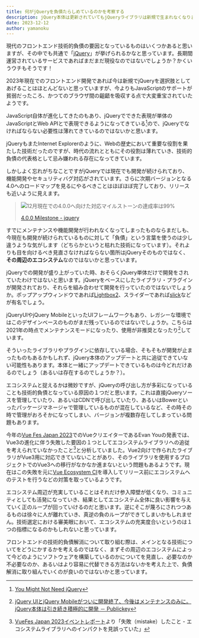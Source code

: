 ```yaml
---
title: 何がjQueryを負債たらしめているのかを考察する
description: jQuery本体は更新されていてもjQueryライブラリは新規で生まれなくなりましたね
date: 2023-12-12
author: yamanoku
---
```


現代のフロントエンド技術的負債の要因となっているものはいくつかあると思いますが、その中でも共通で「[jQuery](https://jquery.com/)」が挙げられるかなと思っています。長期間運営されているサービスであればまだまだ現役なのではないでしょうか？かくいうウチもそうです！

2023年現在でのフロントエンド開発であれば今は新規でjQueryを選択肢としてあげることはほとんどないと思っていますが、今よりもJavaScriptのサポートが貧弱だったころ、かつてのブラウザ間の齟齬を吸収する点で大変重宝されていたようです。

JavaScript自体が進化してきたのもあり、jQueryでできた表現が単体のJavaScriptとWeb APIとで表現できるようになってきている[^1]ので、jQueryでなければならない必要性は薄れてきているのではないかと思います。

[^1]: [You Might Not Need jQuery](https://youmightnotneedjquery.com/)

jQueryもまたInternet Explorerのように、Webの歴史において重要な役割を果たした技術だったのですが、時代の流れとともにその役割は薄れていき、技術的負債の代表格として忌み嫌われる存在になってきています。

しかしよく忘れがちなことですがjQueryでは現在でも開発が続けられており、機能開発やセキュリティバグ対応がされています。さらに次期バージョンとなる4.0へのロードマップを見るにやるべきことはほぼほぼ完了しており、リリースも近いように見えます。

> ![12月現在での4.0.0へ向けた対応マイルストーンの達成率は99%](https://i.gyazo.com/e212c7f5437ea0ddf5e3d9a3b3112cda.png)
>
> [4.0.0 Milestone - jquery](https://github.com/jquery/jquery/milestone/7)

すでにメンテナンスや機能開発が行われなくなってしまったものならまだしも、今現在も開発が続けられているものに対して「負債」という言葉を使うのは少し違うような気がします（どちらかというと枯れた技術になっています）。それよりも目を向けるべき見直さなければならない箇所はjQueryそのものではなく、**その周辺のエコシステム**なのではないかと思っています。

jQueryでの開発が盛り上がっていた時、おそらくjQuery単体だけで開発をされていたわけではないと思います。jQueryをベースにしたライブラリ・プラグインが開発されており、それらを組み合わせて開発を行っていたのではないでしょうか。ポップアップウィンドウであれば[Lightbox2](https://lokeshdhakar.com/projects/lightbox2/)、スライダーであれば[slick](https://kenwheeler.github.io/slick/)などが有名でしょう。

jQueryUIやjQuery MobileといったUIフレームワークもあり、レガシーな環境ではこのデザインベースのものがまだ残っているのではないでしょうか。こちらは2021年の時点でメンテナンスモードになったり、使用が非推奨となったり[^2]しています。

[^2]: [jQuery UIとjQuery Mobileがついに開発終了、今後はメンテナンスのみに。jQuery本体は引き続き積極的に開発 － Publickey](https://www.publickey1.jp/blog/21/jquery_uijquery_mobilejquery.html)

そういったライブラリやプラグインに依存している場合、そもそもが開発が止まったものもあるかもしれず、jQuery本体のアップデートと共に追従できていない可能性もあります。本体と一緒にアップデートできているものは今どれだけあるのでしょう（あるいは存在するのでしょうか？）。

エコシステムと捉えるかは微妙ですが、jQueryの呼び出し方が多彩になっていることも技術的負債となっている原因の１つだと思います。これは直接jQueryソースを管理していたり、あるいはCDNで呼び出していたり、あるいはBowerといったパッケージマネージャで管理しているものが混在しているなど、その時その時で管理がおろそかになってしまい、バージョンが複数存在してしまっている問題もあります。

今年の[Vue Fes Japan 2023](https://vuefes.jp/2023/)でのVueクリエイターであるEvan Youの発表では、Vue3の進化に伴う失敗した要因の１つとしてエコシステムライブラリへの追従を考えられていなかったこと[^3]と分析していました。Vue2向けで作られたライブラリがVue3用に対応できていないことがあり、そのライブラリを使用するプロジェクトでのVue3への移行がなかなか進まないという問題もあるようです。現在はこの失敗を元に[Vue Ecosystem CI](https://github.com/vuejs/ecosystem-ci)を導入してリリース前にエコシステムへのテストを行うなどの対策を取っているようです。

[^3]: [VueFes Japan 2023イベントレポート](https://gihyo.jp/article/2023/11/vuefes-japan-2023-report#gh6XUpRzap)より「失敗（mistake）したこと - エコシステムライブラリへのインパクトを見誤っていた」

エコシステム周辺が充実していることはそれだけ参入障壁が低くなり、コミュニティとしても活発になっていき、結果としてエコシステム全体に良い影響を与えていく正のループが回っていけるのだと思います。逆にそこが蔑ろにされつつあるものは徐々に人が離れていき、真逆の負のループができてしまいかもしれません。技術選定における審美眼において、エコシステムの充実度合いというのは１つの指標になるのかもしれないと思っています。

フロントエンドの技術的負債解消について取り組む際は、メインとなる技術についてをどうにかするかを考えるのではなく、まずその周辺のエコシステムによって今どのようにソフトウェアを構築しているのかについてを見直し、必要なのか不必要なのか、あるいはより容易に代替できる方法はないかを考えた上で、負債解消に取り組んでいくのが良いのではないかと思っています。
